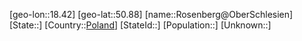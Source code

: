 ﻿---
location: [50.88,18.42]
type: City
tags:
- geo/City


SpocWebEntityId: 33768
isDeleted: false
confidential: public

---
[geo-lon::18.42]
[geo-lat::50.88]
[name::Rosenberg@OberSchlesien]
[State::]
[Country::[Poland](geo/Continent/Europe/Poland.md)]
[StateId::]
[Population::]
[Unknown::]

